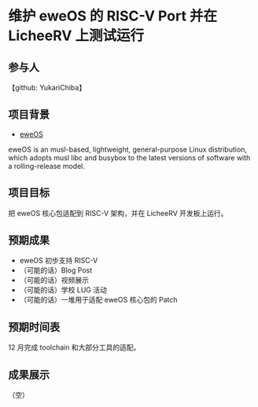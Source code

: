 # 维护 eweOS 的 RISC-V Port 并在 LicheeRV 上测试运行

## 参与人

【github: YukariChiba】

## 项目背景

- [eweOS](https://os.ewe.moe)

eweOS is an musl-based, lightweight, general-purpose Linux distribution, which adopts musl libc and busybox to the latest versions of software with a rolling-release model.

## 项目目标

把 eweOS 核心包适配到 RISC-V 架构，并在 LicheeRV 开发板上运行。

## 预期成果

* eweOS 初步支持 RISC-V
* （可能的话）Blog Post
* （可能的话）视频展示
* （可能的话）学校 LUG 活动
* （可能的话）一堆用于适配 eweOS 核心包的 Patch

## 预期时间表

12 月完成 toolchain 和大部分工具的适配。

## 成果展示

（空）
